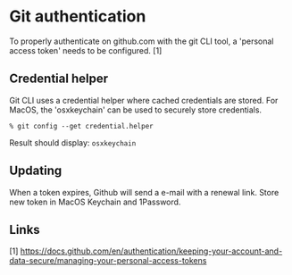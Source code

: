 # Git authentication

To properly authenticate on github.com with the git CLI tool, a 'personal access token' needs to be configured. [1]

## Credential helper

Git CLI uses a credential helper where cached credentials are stored. For MacOS, the 'osxkeychain' can be used to securely store credentials.

```
% git config --get credential.helper
```
Result should display: ```osxkeychain```

## Updating

When a token expires, Github will send a e-mail with a renewal link. Store new token in MacOS Keychain and 1Password.

## Links
[1] https://docs.github.com/en/authentication/keeping-your-account-and-data-secure/managing-your-personal-access-tokens
